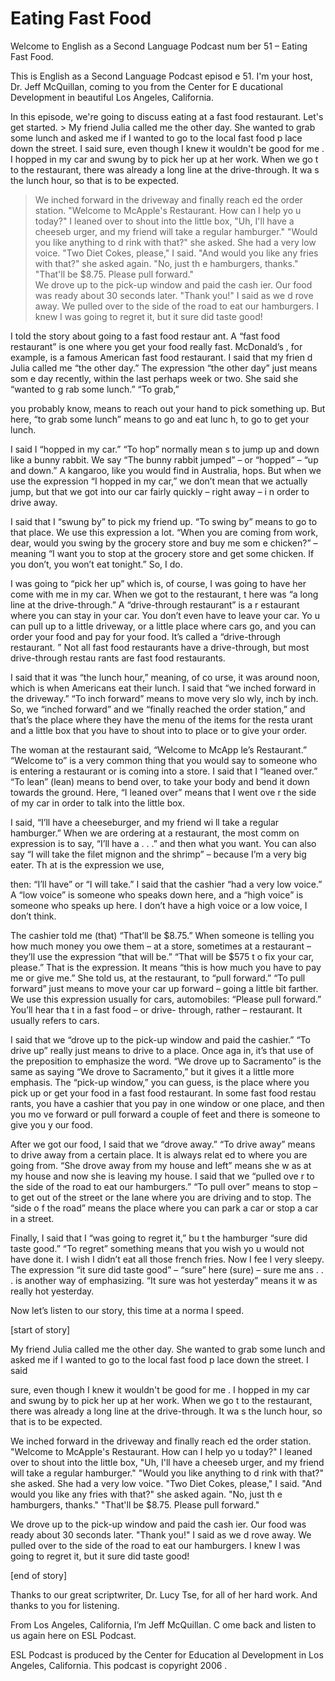 # Eating Fast Food

Welcome to English as a Second Language Podcast num ber 51 – Eating Fast Food. 

This is English as a Second Language Podcast episod e 51. I'm your host, Dr. Jeff McQuillan, coming to you from the Center for E ducational Development in beautiful Los Angeles, California. 

In this episode, we're going to discuss eating at a  fast food restaurant. Let's get started. > My friend Julia called me the other day. She wanted  to grab some lunch and asked me if I wanted to go to the local fast food p lace down the street. I said sure, even though I knew it wouldn't be good for me . I hopped in my car and swung by to pick her up at her work. When we go t to the restaurant, there was already a long line at the drive-through. It wa s the lunch hour, so that is to be expected.  
> We inched forward in the driveway and finally reach ed the order station. "Welcome to McApple's Restaurant. How can I help yo u today?" I leaned over to shout into the little box, "Uh, I'll have a cheeseb urger, and my friend will take a regular hamburger." "Would you like anything to d rink with that?" she asked. She had a very low voice. "Two Diet Cokes, please,"  I said. "And would you like any fries with that?" she asked again. "No, just th e hamburgers, thanks." "That'll be $8.75. Please pull forward."  
> We drove up to the pick-up window and paid the cash ier. Our food was ready about 30 seconds later. "Thank you!" I said as we d rove away. We pulled over to the side of the road to eat our hamburgers. I knew I was going to regret it, but it sure did taste good!

I told the story about going to a fast food restaur ant. A “fast food restaurant” is one where you get your food really fast. McDonald’s , for example, is a famous American fast food restaurant. I said that my frien d Julia called me “the other day.” The expression “the other day” just means som e day recently, within the last perhaps week or two. She said she “wanted to g rab some lunch.” “To grab,”  

you probably know, means to reach out your hand to pick something up. But here, “to grab some lunch” means to go and eat lunc h, to go to get your lunch.  

I said I “hopped in my car.” “To hop” normally mean s to jump up and down like a bunny rabbit. We say “The bunny rabbit jumped” – or  “hopped” – “up and down.” A kangaroo, like you would find in Australia, hops.  But when we use the expression “I hopped in my car,” we don’t mean that  we actually jump, but that we got into our car fairly quickly – right away – i n order to drive away.  

I said that I “swung by” to pick my friend up. “To swing by” means to go to that place. We use this expression a lot. “When you are coming from work, dear, would you swing by the grocery store and buy me som e chicken?” – meaning “I want you to stop at the grocery store and get some chicken. If you don’t, you won’t eat tonight.” So, I do. 

I was going to “pick her up” which is, of course, I  was going to have her come with me in my car. When we got to the restaurant, t here was “a long line at the drive-through.” A “drive-through restaurant” is a r estaurant where you can stay in your car. You don’t even have to leave your car. Yo u can pull up to a little driveway, or a little place where cars go, and you can order your food and pay for your food. It’s called a “drive-through restaurant. ” Not all fast food restaurants have a drive-through, but most drive-through restau rants are fast food restaurants. 

I said that it was “the lunch hour,” meaning, of co urse, it was around noon, which is when Americans eat their lunch. I said that “we inched forward in the driveway.” “To inch forward” means to move very slo wly, inch by inch. So, we “inched forward” and we “finally reached the order station,” and that’s the place where they have the menu of the items for the resta urant and a little box that you have to shout into to place or to give your order.  

The woman at the restaurant said, “Welcome to McApp le’s Restaurant.” “Welcome to” is a very common thing that you would say to someone who is entering a restaurant or is coming into a store. I said that I “leaned over.” “To lean” (lean) means to bend over, to take your body and bend it down towards the ground. Here, “I leaned over” means that I went ove r the side of my car in order to talk into the little box.  

I said, “I’ll have a cheeseburger, and my friend wi ll take a regular hamburger.” When we are ordering at a restaurant, the most comm on expression is to say, “I’ll have a . . .” and then what you want. You can also say “I will take the filet mignon and the shrimp” –  because I’m a very big eater. Th at is the expression we use,  

then: “I’ll have” or “I will take.” I said that the  cashier “had a very low voice.” A “low voice” is someone who speaks down here, and a “high voice” is someone who speaks up here. I don’t have a high voice or a low voice, I don’t think.  

The cashier told me (that) “That’ll be $8.75.” When  someone is telling you how much money you owe them – at a store, sometimes at a restaurant – they’ll use the expression “that will be.” “That will be $575 t o fix your car, please.” That is the expression. It means “this is how much you have to pay me or give me.” She told us, at the restaurant, to “pull forward.” “To pull forward” just means to move your car up forward – going a little bit farther. We use  this expression usually for cars, automobiles: “Please pull forward.” You’ll hear tha t in a fast food – or drive- through, rather – restaurant. It usually refers to cars.  

I said that we “drove up to the pick-up window and paid the cashier.” “To drive up” really just means to drive to a place. Once aga in, it’s that use of the preposition to emphasize the word. “We drove up to Sacramento” is the same as saying “We drove to Sacramento,” but it gives it a little more emphasis. The “pick-up window,” you can guess, is the place where  you pick up or get your food in a fast food restaurant. In some fast food restau rants, you have a cashier that you pay in one window or one place, and then you mo ve forward or pull forward a couple of feet and there is someone to give you y our food.  

After we got our food, I said that we “drove away.”  “To drive away” means to drive away from a certain place. It is always relat ed to where you are going from. “She drove away from my house and left” means she w as at my house and now she is leaving my house. I said that we “pulled ove r to the side of the road to eat our hamburgers.” “To pull over” means to stop – to get out of the street or the lane where you are driving and to stop. The “side o f the road” means the place where you can park a car or stop a car in a street.   

Finally, I said that I “was going to regret it,” bu t the hamburger “sure did taste good.” “To regret” something means that you wish yo u would not have done it. I wish I didn’t eat all those french fries. Now I fee l very sleepy. The expression “it sure did taste good” – “sure” here (sure) – sure me ans . . . is another way of emphasizing. “It sure was hot yesterday” means it w as really hot yesterday. 

Now let’s listen to our story, this time at a norma l speed. 

[start of story] 

My friend Julia called me the other day. She wanted  to grab some lunch and asked me if I wanted to go to the local fast food p lace down the street. I said  

sure, even though I knew it wouldn't be good for me . I hopped in my car and swung by to pick her up at her work. When we go t to the restaurant, there was already a long line at the drive-through. It wa s the lunch hour, so that is to be expected.  

We inched forward in the driveway and finally reach ed the order station. "Welcome to McApple's Restaurant. How can I help yo u today?" I leaned over to shout into the little box, "Uh, I'll have a cheeseb urger, and my friend will take a regular hamburger." "Would you like anything to d rink with that?" she asked. She had a very low voice. "Two Diet Cokes, please,"  I said. "And would you like any fries with that?" she asked again. "No, just th e hamburgers, thanks." "That'll be $8.75. Please pull forward."  

We drove up to the pick-up window and paid the cash ier. Our food was ready about 30 seconds later. "Thank you!" I said as we d rove away. We pulled over to the side of the road to eat our hamburgers. I knew I was going to regret it, but it sure did taste good! 

[end of story] 

Thanks to our great scriptwriter, Dr. Lucy Tse, for  all of her hard work. And thanks to you for listening.  

From Los Angeles, California, I’m Jeff McQuillan. C ome back and listen to us again here on ESL Podcast. 

ESL Podcast is produced by the Center for Education al Development in Los Angeles, California. This podcast is copyright 2006 .

